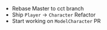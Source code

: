 - Rebase Master to cct branch
- Ship `Player` -> `Character` Refactor
- Start working on `ModelCharacter` PR
